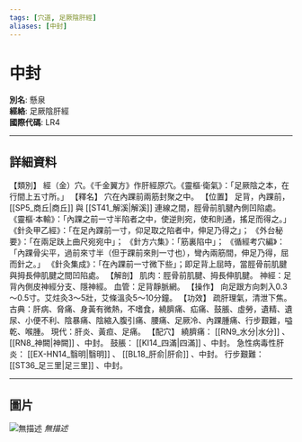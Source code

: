 ```yaml
---
tags: [穴道, 足厥陰肝經]
aliases: [中封]
---
```


# 中封

**別名**: 懸泉  
**經絡**: 足厥陰肝經  
**國際代碼**: LR4  

---

## 詳細資料
【類別】
經（金）穴。《千金翼方》作肝經原穴。《靈樞‧衛氣》：「足厥陰之本，在行間上五寸所。」
【釋名】
穴在內踝前兩筋封聚之中。
【位置】
足背，內踝前， [[SP5_商丘|商丘]] 與 [[ST41_解溪|解溪]] 連線之間，脛骨前肌腱內側凹陷處。
《靈樞‧本輸》：「內踝之前一寸半陷者之中，使逆則宛，使和則通，搖足而得之。」
《針灸甲乙經》：「在足內踝前一寸，仰足取之陷者中，伸足乃得之」；
《外台秘要》：「在兩足趺上曲尺宛宛中」；
《針方六集》：「筋裏陷中」；
《循經考穴編》：「內踝骨尖平，過前來寸半（但于踝前來則一寸也），彎內兩筋間，伸足乃得，屈而針之。」
《針灸集成》：「在內踝前一寸微下些」；即足背上屈時，當脛骨前肌腱與拇長伸肌腱之間凹陷處。
【解剖】
肌肉：脛骨前肌腱、拇長伸肌腱。
神經：足背內側皮神經分支、隱神經。
血管：足背靜脈網。
【操作】
向足跟方向刺入0.3～0.5寸。艾炷灸3～5壯，艾條溫灸5～10分鐘。
【功效】
疏肝理氣，清泄下焦。
古典：肝病、脅痛、身黃有微熱，不嗜食，繞臍痛、疝痛、鼓脹、虛勞，遺精、遺尿、小便不利、陰暴痛、陰縮入腹引痛、腰痛、足厥冷、內踝腫痛、行步艱難，嗌乾、喉腫。
現代：肝炎、黃疸、足痛。
【配穴】
繞臍痛： [[RN9_水分|水分]] 、 [[RN8_神闕|神闕]] 、中封。
鼓脹： [[KI14_四滿|四滿]] 、中封。
急性病毒性肝炎： [[EX-HN14_翳明|翳明]] 、 [[BL18_肝俞|肝俞]] 、中封。
行步艱難： [[ST36_足三里|足三里]] 、中封。

---

## 圖片
![無描述](https://yibian.hopto.org/pic/shu16/338.gif)
_無描述_

